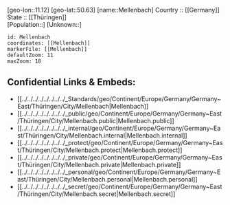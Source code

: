 ﻿---
location: [50.63,11.12] 
mapzoom: [7,12] 
mapmarker: city 
type: City
tags:
- geo/City


SpocWebEntityId: 32397
isDeleted: false
confidential: public

---
[geo-lon::11.12] 
[geo-lat::50.63] 
[name::Mellenbach] 
Country :: [[Germany]]  
State :: [[Thüringen]]  
[Population::] 
[Unknown::] 


```leaflet
id: Mellenbach
coordinates: [[Mellenbach]] 
markerFile: [[Mellenbach]] 
defaultZoom: 11 
maxZoom: 18
```


## Confidential Links & Embeds: 
- [[../../../../../../../../_Standards/geo/Continent/Europe/Germany/Germany~East/Thüringen/City/Mellenbach|Mellenbach]] 
- [[../../../../../../../../_public/geo/Continent/Europe/Germany/Germany~East/Thüringen/City/Mellenbach.public|Mellenbach.public]] 
- [[../../../../../../../../_internal/geo/Continent/Europe/Germany/Germany~East/Thüringen/City/Mellenbach.internal|Mellenbach.internal]] 
- [[../../../../../../../../_protect/geo/Continent/Europe/Germany/Germany~East/Thüringen/City/Mellenbach.protect|Mellenbach.protect]] 
- [[../../../../../../../../_private/geo/Continent/Europe/Germany/Germany~East/Thüringen/City/Mellenbach.private|Mellenbach.private]] 
- [[../../../../../../../../_personal/geo/Continent/Europe/Germany/Germany~East/Thüringen/City/Mellenbach.personal|Mellenbach.personal]] 
- [[../../../../../../../../_secret/geo/Continent/Europe/Germany/Germany~East/Thüringen/City/Mellenbach.secret|Mellenbach.secret]] 
